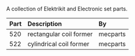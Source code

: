 A collection of Elektrikit and Electronic set parts.

Part | Description | By
:--- | :--- | :---
520 | rectangular coil former | mecparts
522 | cylindrical coil former | mecparts

